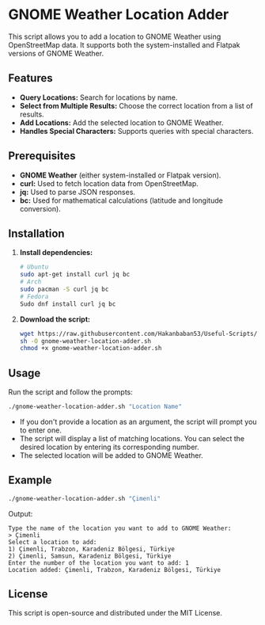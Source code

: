 # GNOME Weather Location Adder

This script allows you to add a location to GNOME Weather using OpenStreetMap data. 
It supports both the system-installed and Flatpak versions of GNOME Weather.

## Features

- **Query Locations:** Search for locations by name.
- **Select from Multiple Results:** Choose the correct location from a list of results.
- **Add Locations:** Add the selected location to GNOME Weather.
- **Handles Special Characters:** Supports queries with special characters.

## Prerequisites

- **GNOME Weather** (either system-installed or Flatpak version).
- **curl:** Used to fetch location data from OpenStreetMap.
- **jq:** Used to parse JSON responses.
- **bc:** Used for mathematical calculations (latitude and longitude conversion).

## Installation

1. **Install dependencies:**
   ```bash
   # Ubuntu
   sudo apt-get install curl jq bc
   # Arch
   sudo pacman -S curl jq bc
   # Fedora
   Sudo dnf install curl jq bc
   ```

2. **Download the script:**
   ```bash
   wget https://raw.githubusercontent.com/Hakanbaban53/Useful-Scripts/main/Gnome%20Weather%20Custom%20Location/add-location-to-gnome-weather.sh
   sh -O gnome-weather-location-adder.sh
   chmod +x gnome-weather-location-adder.sh
   ```

## Usage

Run the script and follow the prompts:

```bash
./gnome-weather-location-adder.sh "Location Name"
```

- If you don't provide a location as an argument, the script will prompt you to enter one.
- The script will display a list of matching locations. You can select the desired location by entering its corresponding number.
- The selected location will be added to GNOME Weather.

## Example

```bash
./gnome-weather-location-adder.sh "Çimenli"
```

Output:

```
Type the name of the location you want to add to GNOME Weather:
> Çimenli
Select a location to add:
1) Çimenli, Trabzon, Karadeniz Bölgesi, Türkiye
2) Çimenli, Samsun, Karadeniz Bölgesi, Türkiye
Enter the number of the location you want to add: 1
Location added: Çimenli, Trabzon, Karadeniz Bölgesi, Türkiye
```

## License

This script is open-source and distributed under the MIT License.
